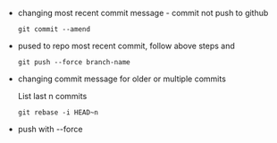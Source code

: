 - changing most recent commit message - commit not push to github

    `
         git commit --amend
    `
- pused to repo most recent commit, 
   follow above steps and 

    `
         git push --force branch-name
    `

- changing commit message for older or multiple commits
    
    List last n commits

    `
        git rebase -i HEAD~n
    `

- push with --force
